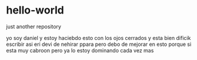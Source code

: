 # hello-world
just another repository

yo soy daniel y estoy haciebdo esto con los ojos cerrados y esta bien dificik escribir asi eri devi de nehirar ppara pero debo de mejorar en esto porque si esta muy cabroon pero ya lo estoy dominando cada vez mas
